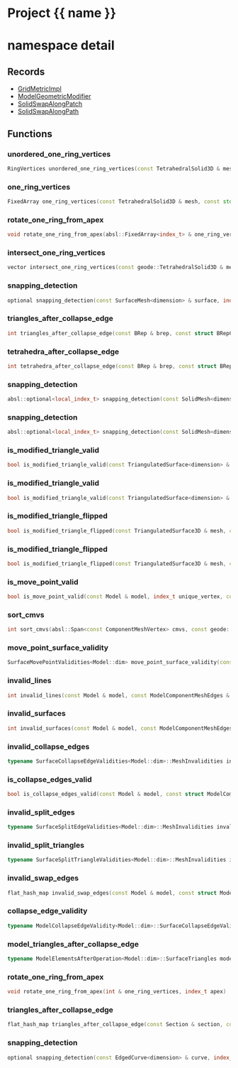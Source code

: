 <script setup>
import {useRoute} from 'vitepress'
const {path} = useRoute()
const tokens = path.split('/')
const words = tokens[2].split('-');
for (let i = 0; i < words.length; i++) {
    words[i] = words[i].charAt(0).toUpperCase() + words[i].slice(1);
    words[i] = words[i].replace('geode', 'Geode')
}
const name = words.join('-');
</script>
# Project {{ name }}

# namespace detail



## Records

* [GridMetricImpl](GridMetricImpl.md)
* [ModelGeometricModifier](ModelGeometricModifier.md)
* [SolidSwapAlongPatch](SolidSwapAlongPatch.md)
* [SolidSwapAlongPath](SolidSwapAlongPath.md)


## Functions

### unordered_one_ring_vertices

```cpp
RingVertices unordered_one_ring_vertices(const TetrahedralSolid3D & mesh, const std::array<index_t, 2> & edge_vertices, const PolyhedraAroundEdge & polyhedra)
```


### one_ring_vertices

```cpp
FixedArray one_ring_vertices(const TetrahedralSolid3D & mesh, const std::array<index_t, 2> & edge_vertices, const PolyhedraAroundEdge & polyhedra)
```


### rotate_one_ring_from_apex

```cpp
void rotate_one_ring_from_apex(absl::FixedArray<index_t> & one_ring_vertices, index_t apex)
```

### intersect_one_ring_vertices

```cpp
vector intersect_one_ring_vertices(const geode::TetrahedralSolid3D & mesh, const geode::PolyhedraAroundVertex & pav0, const geode::PolyhedraAroundVertex & pav1)
```


### snapping_detection

```cpp
optional snapping_detection(const SurfaceMesh<dimension> & surface, index_t polygon, const Point<dimension> & point)
```


### triangles_after_collapse_edge

```cpp
int triangles_after_collapse_edge(const BRep & brep, const struct BRepComponentMeshEdges::SurfaceEdges & surface_edges, const Point3D & point)
```


### tetrahedra_after_collapse_edge

```cpp
int tetrahedra_after_collapse_edge(const BRep & brep, const struct BRepComponentMeshEdges::BlockEdges & block_edges, const Point3D & point)
```


### snapping_detection

```cpp
absl::optional<local_index_t> snapping_detection(const SolidMesh<dimension> & solid, index_t polyhedron, const Point<dimension> & point)
```


### snapping_detection

```cpp
absl::optional<local_index_t> snapping_detection(const SolidMesh<dimension> & solid, const PolyhedronFacet & facet, const Point<dimension> & point)
```


### is_modified_triangle_valid

```cpp
bool is_modified_triangle_valid(const TriangulatedSurface<dimension> & mesh, const Triangle<dimension> & modified_triangle, index_t old_triangle_id)
```


### is_modified_triangle_valid

```cpp
bool is_modified_triangle_valid(const TriangulatedSurface<dimension> & mesh, const Triangle<dimension> & modified_triangle, const PolygonEdge & old_edge)
```


### is_modified_triangle_flipped

```cpp
bool is_modified_triangle_flipped(const TriangulatedSurface3D & mesh, const Triangle3D & modified_triangle, index_t old_triangle_id)
```


### is_modified_triangle_flipped

```cpp
bool is_modified_triangle_flipped(const TriangulatedSurface3D & mesh, const Triangle3D & modified_triangle, const PolygonEdge & old_edge)
```


### is_move_point_valid

```cpp
bool is_move_point_valid(const Model & model, index_t unique_vertex, const Point<Model::dim> & point)
```


### sort_cmvs

```cpp
int sort_cmvs(absl::Span<const ComponentMeshVertex> cmvs, const geode::ComponentType & type)
```


### move_point_surface_validity

```cpp
SurfaceMovePointValidities<Model::dim> move_point_surface_validity(const Model & model, index_t unique_vertex, const Point<Model::dim> & point)
```


### invalid_lines

```cpp
int invalid_lines(const Model & model, const ModelComponentMeshEdges & edges)
```


### invalid_surfaces

```cpp
int invalid_surfaces(const Model & model, const ModelComponentMeshEdges & edges)
```


### invalid_collapse_edges

```cpp
typename SurfaceCollapseEdgeValidities<Model::dim>::MeshInvalidities invalid_collapse_edges(const Model & model, const struct ModelComponentMeshEdges::SurfaceEdges & surface_edges, const Point<Model::dim> & point)
```


### is_collapse_edges_valid

```cpp
bool is_collapse_edges_valid(const Model & model, const struct ModelComponentMeshEdges::SurfaceEdges & surface_edges, const Point<Model::dim> & point)
```


### invalid_split_edges

```cpp
typename SurfaceSplitEdgeValidities<Model::dim>::MeshInvalidities invalid_split_edges(const Model & model, const struct ModelComponentMeshEdges::SurfaceEdges & surface_edges, const Point<Model::dim> & point)
```


### invalid_split_triangles

```cpp
typename SurfaceSplitTriangleValidities<Model::dim>::MeshInvalidities invalid_split_triangles(const Model & model, const int & surface_polygons, const Point<Model::dim> & point)
```


### invalid_swap_edges

```cpp
flat_hash_map invalid_swap_edges(const Model & model, const struct ModelComponentMeshEdges::SurfaceEdges & surface_edges)
```


### collapse_edge_validity

```cpp
typename ModelCollapseEdgeValidity<Model::dim>::SurfaceCollapseEdgeValidities collapse_edge_validity(const Model & model, const struct ModelComponentMeshEdges::SurfaceEdges & surface_edges, const Point<Model::dim> & point)
```


### model_triangles_after_collapse_edge

```cpp
typename ModelElementsAfterOperation<Model::dim>::SurfaceTriangles model_triangles_after_collapse_edge(const Model & model, const struct ModelComponentMeshEdges::SurfaceEdges & surface_edges, const Point<Model::dim> & point)
```


### rotate_one_ring_from_apex

```cpp
void rotate_one_ring_from_apex(int & one_ring_vertices, index_t apex)
```


### triangles_after_collapse_edge

```cpp
flat_hash_map triangles_after_collapse_edge(const Section & section, const struct SectionComponentMeshEdges::SurfaceEdges & surface_edges, const Point2D & point)
```


### snapping_detection

```cpp
optional snapping_detection(const EdgedCurve<dimension> & curve, index_t edge, const Point<dimension> & point)
```




